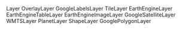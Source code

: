 
Layer
     OverlayLayer
        GoogleLabelsLayer
        TileLayer
            EarthEngineLayer
                EarthEngineTableLayer
                EarthEngineImageLayer
            GoogleSatelliteLayer
            WMTSLayer
                PlanetLayer
     ShapeLayer
        GooglePolygonLayer
